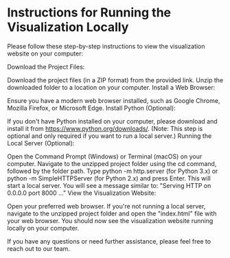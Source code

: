# Instructions for Running the Visualization Locally


Please follow these step-by-step instructions to view the visualization website on your computer:

Download the Project Files:

Download the project files (in a ZIP format) from the provided link.
Unzip the downloaded folder to a location on your computer.
Install a Web Browser:

Ensure you have a modern web browser installed, such as Google Chrome, Mozilla Firefox, or Microsoft Edge.
Install Python (Optional):

If you don't have Python installed on your computer, please download and install it from https://www.python.org/downloads/. (Note: This step is optional and only required if you want to run a local server.)
Running the Local Server (Optional):

Open the Command Prompt (Windows) or Terminal (macOS) on your computer.
Navigate to the unzipped project folder using the cd command, followed by the folder path.
Type python -m http.server (for Python 3.x) or python -m SimpleHTTPServer (for Python 2.x) and press Enter. This will start a local server.
You will see a message similar to: "Serving HTTP on 0.0.0.0 port 8000 ..."
View the Visualization Website:

Open your preferred web browser. If you're not running a local server, navigate to the unzipped project folder and open the "index.html" file with your web browser.
You should now see the visualization website running locally on your computer.

If you have any questions or need further assistance, please feel free to reach out to our team.
